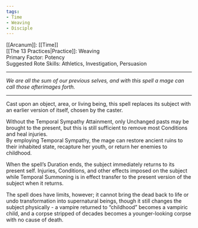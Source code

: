 ```yaml
---
tags:
- Time
- Weaving
- Disciple
---
```


[[Arcanum]]: [[Time]]\
[[The 13 Practices|Practice]]: Weaving\
Primary Factor: Potency\
Suggested Rote Skills: Athletics, Investigation, Persuasion

---

_We are all the sum of our previous selves, and with this spell a mage can call those afterimages forth._

---

Cast upon an object, area, or living being, this spell replaces its subject with an earlier version of itself, chosen by the caster.

Without the Temporal Sympathy Attainment, only Unchanged pasts may be brought to the present, but this is still sufficient to remove most Conditions and heal injuries.\
By employing Temporal Sympathy, the mage can restore ancient ruins to their inhabited state, recapture her youth, or return her enemies to childhood.

When the spell’s Duration ends, the subject immediately returns to its present self. Injuries, Conditions, and other effects imposed on the subject while Temporal Summoning is in effect transfer to the present version of the subject when it returns.

The spell does have limits, however; it cannot bring the dead back to life or undo transformation into supernatural beings, though it still changes the subject physically - a vampire returned to “childhood” becomes a vampiric child, and a corpse stripped of decades becomes a younger-looking corpse with no cause of death.